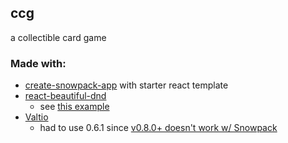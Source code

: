 ## ccg

a collectible card game

### Made with:

- [create-snowpack-app](./README_CSA.md) with starter react template
- [react-beautiful-dnd](https://github.com/atlassian/react-beautiful-dnd)
  - see [this example](https://codesandbox.io/s/jovial-leakey-i0ex5)
- [Valtio](https://github.com/pmndrs/valtio)
  - had to use 0.6.1 since [v0.8.0+ doesn't work w/ Snowpack](https://github.com/pmndrs/valtio/issues/110)
